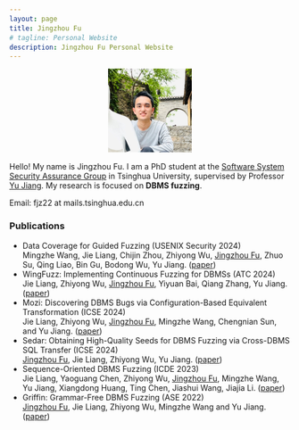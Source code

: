 ```yaml
---
layout: page
title: Jingzhou Fu
# tagline: Personal Website
description: Jingzhou Fu Personal Website
---
```

<style>
  .center {
    display: flex;
    justify-content: center;
  }
</style>
<div class="center">
<a href="./pics/fujingzhou-300x300.jpg">
    <img src="./pics/fujingzhou-300x300.jpg"
            title="Jingzhou Fu" alt="Jingzhou Fu"
            style="width: 150px;"/></a>
</div>
<p></p><p></p><p></p>

Hello! My name is Jingzhou Fu. 
I am a PhD student at the [Software System Security Assurance Group](http://wingtecher.com/homeen) in Tsinghua University, supervised by Professor [Yu Jiang](https://sites.google.com/site/jiangyu198964/home).
My research is focused on **DBMS fuzzing**.

Email: fjz22 at mails.tsinghua.edu.cn 

### Publications
- Data Coverage for Guided Fuzzing (USENIX Security 2024) \
Mingzhe Wang, Jie Liang, Chijin Zhou, Zhiyong Wu, <u>Jingzhou Fu</u>, Zhuo Su, Qing Liao, Bin Gu, Bodong Wu, Yu Jiang. ([paper](http://wingtecher.com/themes/WingTecherResearch/assets/papers/paper_from_24/Data_Security24.pdf))
- WingFuzz: Implementing Continuous Fuzzing for DBMSs (ATC 2024) \
Jie Liang, Zhiyong Wu, <u>Jingzhou Fu</u>, Yiyuan Bai, Qiang Zhang, Yu Jiang. ([paper](http://wingtecher.com/themes/WingTecherResearch/assets/papers/paper_from_24/WingFuzz_ATC24.pdf))
- Mozi: Discovering DBMS Bugs via Configuration-Based Equivalent Transformation (ICSE 2024) \
Jie Liang, Zhiyong Wu, <u>Jingzhou Fu</u>, Mingzhe Wang, Chengnian Sun, and Yu Jiang. ([paper](http://wingtecher.com/themes/WingTecherResearch/assets/papers/paper_from_24/MOZI_ICSE24.pdf))
- Sedar: Obtaining High-Quality Seeds for DBMS Fuzzing via
  Cross-DBMS SQL Transfer (ICSE 2024) \
<u>Jingzhou Fu</u>, Jie Liang, Zhiyong Wu, Yu Jiang. ([paper](http://wingtecher.com/themes/WingTecherResearch/assets/papers/paper_from_24/Sedar_ICSE24.pdf))
- Sequence-Oriented DBMS Fuzzing (ICDE 2023) \
Jie Liang, Yaoguang Chen, Zhiyong Wu, <u>Jingzhou Fu</u>, Mingzhe Wang, Yu Jiang, Xiangdong Huang, Ting Chen, Jiashui Wang, Jiajia Li. ([paper](http://wingtecher.com/themes/WingTecherResearch/assets/papers/LEGO_ICDE2023.pdf))
- Griffin: Grammar-Free DBMS Fuzzing (ASE 2022) \
<u>Jingzhou Fu</u>, Jie Liang, Zhiyong Wu, Mingzhe Wang and Yu Jiang. ([paper](http://wingtecher.com/themes/WingTecherResearch/assets/papers/ASE22-Griffin.pdf))
